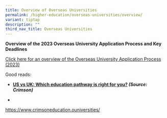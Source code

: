 ```yaml
---
title: Overview of Overseas Universities
permalink: /higher-education/overseas-universities/overview/
variant: tiptap
description: ""
third_nav_title: Overseas Universities
---
```

<p><strong>Overview of the 2023 Overseas University Application Process and Key Deadlines</strong></p><p><a href="/files/Overview_of_Overseas_University_Applications_2023.pdf" rel="noopener noreferrer nofollow" target="_blank">Click here for an overview of the Overseas University Application Process (2023)</a></p><p></p><p>Good reads:</p><ul><li><p><strong><a href="https://www.crimsoneducation.org/sg/blog/campus-life-more/us-vs-uk-universities/" class="XqQF9c" rel="noopener noreferrer nofollow" target="_blank"><u>US vs UK: Which education pathway is right for you?</u></a> <em>(Source: Crimson)</em></strong></p></li><li><p></p></li></ul><p><a href="https://www.crimsoneducation.org/sg/blog/us-vs-uk-universities/" rel="noopener noreferrer nofollow" target="_blank">https://www.crimsoneducation.ouniversities/</a></p>